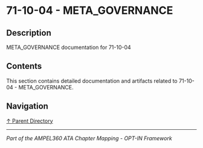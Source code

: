 # 71-10-04 - META_GOVERNANCE

## Description

META_GOVERNANCE documentation for 71-10-04

## Contents

This section contains detailed documentation and artifacts related to 71-10-04 - META_GOVERNANCE.

## Navigation

[↑ Parent Directory](../README.md)

---

*Part of the AMPEL360 ATA Chapter Mapping - OPT-IN Framework*
